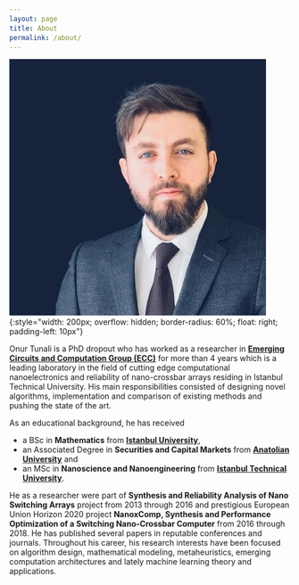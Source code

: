```yaml
---
layout: page
title: About
permalink: /about/
---
```


![Onur Tunali](/img/profile.jpeg){:style="width: 200px; overflow: hidden; border-radius: 60%; float: right; padding-left: 10px"}

Onur Tunali is a PhD dropout who has worked as a researcher in [**Emerging Circuits and Computation Group (ECC)**](https://www.ecc.itu.edu.tr) for more than 4 years which is a leading laboratory in the field of cutting edge computational nanoelectronics and reliability of nano-crossbar arrays residing in Istanbul Technical University. His main responsibilities consisted of designing novel algorithms, implementation and comparison of existing methods and pushing the state of the art. 

As an educational background, he has received
 
- a BSc in **Mathematics** from [**Istanbul
  University**](https://www.istanbul.edu.tr/en/),
- an Associated Degree in **Securities and Capital Markets** from [**Anatolian
  University**](https://www.anadolu.edu.tr/en) and 
- an MSc in **Nanoscience and Nanoengineering** from [**Istanbul Technical
  University**](http://global.itu.edu.tr/).


He as a researcher were part of  **Synthesis and Reliability Analysis of Nano Switching Arrays** project from 2013 through 2016 and prestigious European Union Horizon 2020 project **NanoxComp, Synthesis and Performance Optimization of a Switching Nano-Crossbar Computer** from 2016 through 2018. He has published several papers in reputable conferences and journals. Throughout his career, his research interests have been focused on algorithm design, mathematical modeling, metaheuristics, emerging computation architectures and lately machine learning theory and applications.

